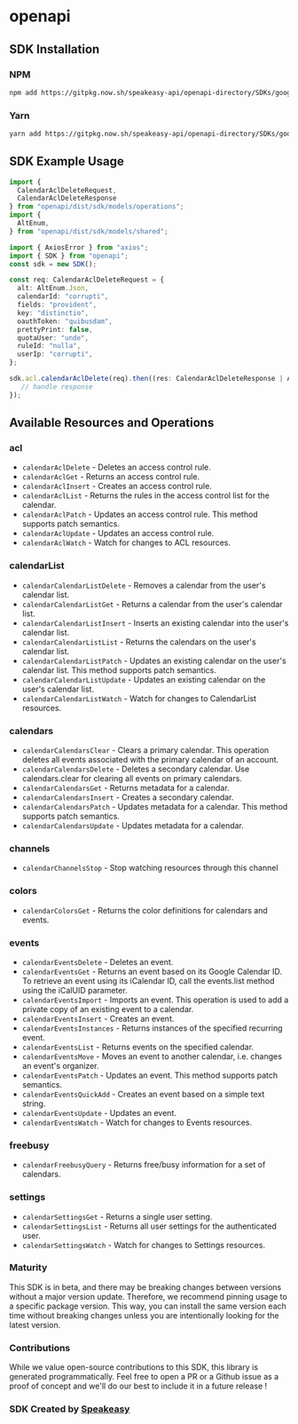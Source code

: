 # openapi

<!-- Start SDK Installation -->
## SDK Installation

### NPM

```bash
npm add https://gitpkg.now.sh/speakeasy-api/openapi-directory/SDKs/googleapis.com/calendar/v3/typescript
```

### Yarn

```bash
yarn add https://gitpkg.now.sh/speakeasy-api/openapi-directory/SDKs/googleapis.com/calendar/v3/typescript
```
<!-- End SDK Installation -->

## SDK Example Usage
<!-- Start SDK Example Usage -->
```typescript
import {
  CalendarAclDeleteRequest,
  CalendarAclDeleteResponse
} from "openapi/dist/sdk/models/operations";
import {
  AltEnum,
} from "openapi/dist/sdk/models/shared";

import { AxiosError } from "axios";
import { SDK } from "openapi";
const sdk = new SDK();

const req: CalendarAclDeleteRequest = {
  alt: AltEnum.Json,
  calendarId: "corrupti",
  fields: "provident",
  key: "distinctio",
  oauthToken: "quibusdam",
  prettyPrint: false,
  quotaUser: "unde",
  ruleId: "nulla",
  userIp: "corrupti",
};

sdk.acl.calendarAclDelete(req).then((res: CalendarAclDeleteResponse | AxiosError) => {
   // handle response
});
```
<!-- End SDK Example Usage -->

<!-- Start SDK Available Operations -->
## Available Resources and Operations


### acl

* `calendarAclDelete` - Deletes an access control rule.
* `calendarAclGet` - Returns an access control rule.
* `calendarAclInsert` - Creates an access control rule.
* `calendarAclList` - Returns the rules in the access control list for the calendar.
* `calendarAclPatch` - Updates an access control rule. This method supports patch semantics.
* `calendarAclUpdate` - Updates an access control rule.
* `calendarAclWatch` - Watch for changes to ACL resources.

### calendarList

* `calendarCalendarListDelete` - Removes a calendar from the user's calendar list.
* `calendarCalendarListGet` - Returns a calendar from the user's calendar list.
* `calendarCalendarListInsert` - Inserts an existing calendar into the user's calendar list.
* `calendarCalendarListList` - Returns the calendars on the user's calendar list.
* `calendarCalendarListPatch` - Updates an existing calendar on the user's calendar list. This method supports patch semantics.
* `calendarCalendarListUpdate` - Updates an existing calendar on the user's calendar list.
* `calendarCalendarListWatch` - Watch for changes to CalendarList resources.

### calendars

* `calendarCalendarsClear` - Clears a primary calendar. This operation deletes all events associated with the primary calendar of an account.
* `calendarCalendarsDelete` - Deletes a secondary calendar. Use calendars.clear for clearing all events on primary calendars.
* `calendarCalendarsGet` - Returns metadata for a calendar.
* `calendarCalendarsInsert` - Creates a secondary calendar.
* `calendarCalendarsPatch` - Updates metadata for a calendar. This method supports patch semantics.
* `calendarCalendarsUpdate` - Updates metadata for a calendar.

### channels

* `calendarChannelsStop` - Stop watching resources through this channel

### colors

* `calendarColorsGet` - Returns the color definitions for calendars and events.

### events

* `calendarEventsDelete` - Deletes an event.
* `calendarEventsGet` - Returns an event based on its Google Calendar ID. To retrieve an event using its iCalendar ID, call the events.list method using the iCalUID parameter.
* `calendarEventsImport` - Imports an event. This operation is used to add a private copy of an existing event to a calendar.
* `calendarEventsInsert` - Creates an event.
* `calendarEventsInstances` - Returns instances of the specified recurring event.
* `calendarEventsList` - Returns events on the specified calendar.
* `calendarEventsMove` - Moves an event to another calendar, i.e. changes an event's organizer.
* `calendarEventsPatch` - Updates an event. This method supports patch semantics.
* `calendarEventsQuickAdd` - Creates an event based on a simple text string.
* `calendarEventsUpdate` - Updates an event.
* `calendarEventsWatch` - Watch for changes to Events resources.

### freebusy

* `calendarFreebusyQuery` - Returns free/busy information for a set of calendars.

### settings

* `calendarSettingsGet` - Returns a single user setting.
* `calendarSettingsList` - Returns all user settings for the authenticated user.
* `calendarSettingsWatch` - Watch for changes to Settings resources.
<!-- End SDK Available Operations -->

### Maturity

This SDK is in beta, and there may be breaking changes between versions without a major version update. Therefore, we recommend pinning usage
to a specific package version. This way, you can install the same version each time without breaking changes unless you are intentionally
looking for the latest version.

### Contributions

While we value open-source contributions to this SDK, this library is generated programmatically.
Feel free to open a PR or a Github issue as a proof of concept and we'll do our best to include it in a future release !

### SDK Created by [Speakeasy](https://docs.speakeasyapi.dev/docs/using-speakeasy/client-sdks)


